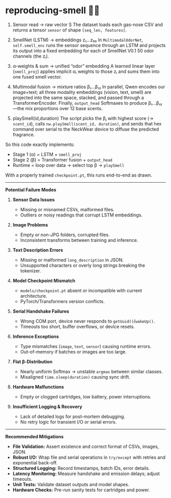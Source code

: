 # reproducing-smell 👃🎈

1. Sensor read → raw vector S
The dataset loads each gas-nose CSV and returns a tensor `sensor` of shape `[seq_len, features]`.

2. SmellNet (LSTM) → embeddings z₁…z₅₀
In `MultimodalOdorNet`, `self.smell_enc` runs the sensor sequence through an LSTM and projects its output into a fixed embedding for each of SmellNet V0.1 50 odor channels (the zᵢ).

3. α-weights & sum → unified “odor” embedding
A learned linear layer (`smell_proj`) applies implicit αᵢ weights to those zᵢ and sums them into one fused smell vector.

4. Multimodal fusion → mixture ratios β₁…β₁₂
In parallel, Qwen encodes our image+text; all three modality embeddings (vision, text, smell) are projected into the same space, stacked, and passed through a TransformerEncoder. Finally, `output_head` Softmaxes to produce β₁…β₁₂—the mix proportions over 12 base scents.

7. playSmell(id,duration)
The script picks the βⱼ with highest score (→ `scent_id`), calls `nw.playSmell(scent_id, duration)`, and sends that hex command over serial to the NeckWear device to diffuse the predicted fragrance.

So this code exactly implements:

- Stage 1 (α) = LSTM + `smell_proj`
- Stage 2 (β) = Transformer fusion + `output_head`
- Runtime = loop over data → select top β → `playSmell`

With a properly trained `checkpoint.pt`, this runs end-to-end as drawn.

---


**Potential Failure Modes**

1. **Sensor Data Issues**

   * Missing or misnamed CSVs, malformed files.
   * Outliers or noisy readings that corrupt LSTM embeddings.

2. **Image Problems**

   * Empty or non-JPG folders, corrupted files.
   * Inconsistent transforms between training and inference.

3. **Text Description Errors**

   * Missing or malformed `long_description` in JSON.
   * Unsupported characters or overly long strings breaking the tokenizer.

4. **Model Checkpoint Mismatch**

   * `models/checkpoint.pt` absent or incompatible with current architecture.
   * PyTorch/Transformers version conflicts.

5. **Serial Handshake Failures**

   * Wrong COM port, device never responds to `getUuid()`/`wakeUp()`.
   * Timeouts too short, buffer overflows, or device resets.

6. **Inference Exceptions**

   * Type mismatches (`image`, `text`, `sensor`) causing runtime errors.
   * Out-of-memory if batches or images are too large.

7. **Flat β-Distribution**

   * Nearly uniform Softmax → unstable `argmax` between similar classes.
   * Misaligned `time.sleep(duration)` causing sync drift.

8. **Hardware Malfunctions**

   * Empty or clogged cartridges, low battery, power interruptions.

9. **Insufficient Logging & Recovery**

   * Lack of detailed logs for post-mortem debugging.
   * No retry logic for transient I/O or serial errors.

---

**Recommended Mitigations**

* **File Validation:** Assert existence and correct format of CSVs, images, JSON.
* **Robust I/O:** Wrap file and serial operations in `try/except` with retries and exponential back-off.
* **Structured Logging:** Record timestamps, batch IDs, error details.
* **Latency Monitoring:** Measure handshake and emission delays; adjust timeouts.
* **Unit Tests:** Validate dataset outputs and model shapes.
* **Hardware Checks:** Pre-run sanity tests for cartridges and power.
